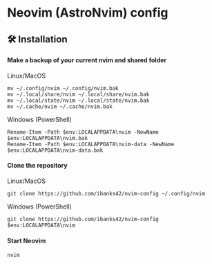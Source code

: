 # Neovim (AstroNvim) config

## 🛠️ Installation

#### Make a backup of your current nvim and shared folder

Linux/MacOS
```shell
mv ~/.config/nvim ~/.config/nvim.bak
mv ~/.local/share/nvim ~/.local/share/nvim.bak
mv ~/.local/state/nvim ~/.local/state/nvim.bak
mv ~/.cache/nvim ~/.cache/nvim.bak
```

Windows (PowerShell)
```pwsh
Rename-Item -Path $env:LOCALAPPDATA\nvim -NewName $env:LOCALAPPDATA\nvim.bak
Rename-Item -Path $env:LOCALAPPDATA\nvim-data -NewName $env:LOCALAPPDATA\nvim-data.bak
```

#### Clone the repository

Linux/MacOS
```shell
git clone https://github.com/ibanks42/nvim-config ~/.config/nvim
```

Windows (PowerShell)
```pwsh
git clone https://github.com/ibanks42/nvim-config $env:LOCALAPPDATA\nvim
```

#### Start Neovim

```shell
nvim
```
